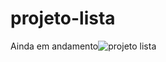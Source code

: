 # projeto-lista
Ainda em andamento![projeto lista](https://user-images.githubusercontent.com/91035340/194790595-291f0173-bc11-44f7-85f2-5d654c32035c.png)

